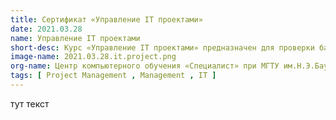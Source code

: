 ```yaml
---
title: Сертификат «Управление IT проектами»
date: 2021.03.28
name: Управление IT проектами
short-desc: Курс «Управление IT проектами» предназначен для проверки базовых знаний, умений и навыков в области современных методов управления проектами в области информационных технологий.
image-name: 2021.03.28.it.project.png
org-name: Центр компьютерного обучения «Специалист» при МГТУ им.Н.Э.Баумана
tags: [ Project Management , Management , IT ]
---
```

тут текст
